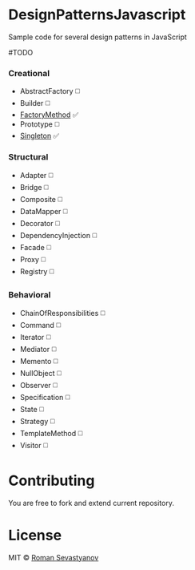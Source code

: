 # DesignPatternsJavascript
Sample code for several design patterns in JavaScript

#TODO
### Creational
* AbstractFactory :white_medium_square:
* Builder :white_medium_square:
* [FactoryMethod](https://github.com/davex69/DesignPatternsJavascript/blob/master/Creational/FactoryMethod/FactoryMethod.js) :white_check_mark:
* Prototype :white_medium_square:
* [Singleton](https://github.com/davex69/DesignPatternsJavascript/blob/master/Creational/Singleton/Singleton.js) :white_check_mark:

### Structural
* Adapter :white_medium_square:
* Bridge :white_medium_square:
* Composite :white_medium_square:
* DataMapper :white_medium_square:
* Decorator :white_medium_square:
* DependencyInjection :white_medium_square:
* Facade :white_medium_square:
* Proxy :white_medium_square:
* Registry :white_medium_square:

### Behavioral
* ChainOfResponsibilities :white_medium_square:
* Command :white_medium_square:
* Iterator :white_medium_square:
* Mediator :white_medium_square:
* Memento :white_medium_square:
* NullObject :white_medium_square:
* Observer :white_medium_square:
* Specification :white_medium_square:
* State :white_medium_square:
* Strategy :white_medium_square:
* TemplateMethod :white_medium_square:
* Visitor :white_medium_square:


# Contributing
You are free to fork and extend current repository.

# License
MIT © [Roman Sevastyanov](https://github.com/davex69/)

